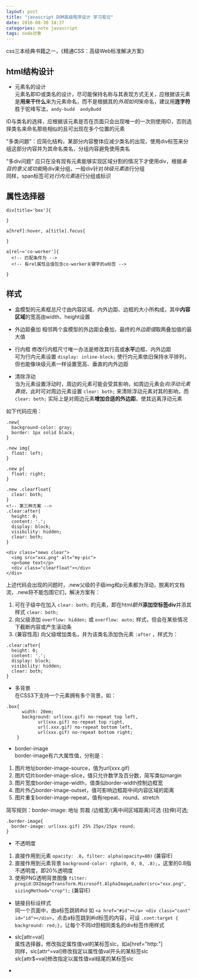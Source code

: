 ```yaml
---
layout: post
title: "javascript DOM高级程序设计 学习笔记"
date: 2016-08-30 18:37
categories: note javascript
tags: node对象
---
```




css三本经典书籍之一，《精通CSS：高级Web标准解决方案》




## html结构设计

- 元素名的设计  
元素名即ID或类名的设计，尽可能保持名称与其表现方式无关，应根据该元素是**用来干什么**来为元素命名，而不是根据其的*外观如何*来命名，建议用**连字符**胜于驼峰写法，`andy-budd  andyBudd`  

ID与类名的选择，应根据该元素是否在页面只会出现唯一的一次则使用ID，否则选择类名来命名那些相似的且可出现在多个位置的元素  

"多类问题"：应简化结构，某部分内容整体应减少类名的出现，使用div标签来分组这部分内容并为其命名类名，分组内容避免使用类名  

"多div问题"  应只在没有现有元素能够实现区域分割的情况下才使用div，根据*条目的意义或功能*用div来分组，一般div针对*块级元素*进行分组  
同样，span标签可对*行内元素*进行分组或标识

## 属性选择器

```
div[title='box']{
  
}
```

```
a[href]:hover, a[title].focus{
  
}
```

```
a[rel~='co-worker']{
  <!-- 匹配条件为 -->
  <!-- 有rel属性且值包含co-worker关键字的a标签 -->

}
```

## 样式
- 盒模型的元素框总尺寸由内容区域、内外边距、边框的大小所构成，其中**内容区域**的宽高由width、height设置  

- 外边距叠加  相邻两个盒模型的外边距会叠加，最终的*外边距值*取两叠加值的最大值  
- 行内框  修改行内框尺寸唯一办法是修改其行高或**水平**边框、内外边距  
可为行内元素设置 `display: inline-block;` 使行内元素依旧保持水平排列，但也能像块级元素一样设置宽高、垂直的内外边距  

- 清除浮动  
当为元素设置浮动时，周边的元素可能会受其影响，如周边元素会*向浮动元素靠拢*，此时可对周边元素设置 `clear: both;` 来清除浮动元素对其的影响，而 `clear: both;` 实际上是对周边元素**增加合适的外边距**，使其远离浮动元素  

如下代码应用：  

```
.new{
  background-color: gray;
  border: 1px solid black;
}

.new img{
  float: left;
}

.new p{
  float: right;
}

.new .clearfloat{
  clear: both;
}
<!-- 第三种方案 -->
.clear:after{
  height: 0;
  content: '.';
  display: block;
  visibility: hidden;
  clear: both;
}

<div class="news clear">
  <img src="xxx.png" alt="my-pic">
  <p>Some text</p>
  <div class="clearfloat"></div>
</div>
```

上述代码会出现的问题时，.new父级的子级img和p元素都为浮动，脱离的文档流，.new将不能包围它们，解决方案有：  
1. 可在子级中在加入 `clear: both;` 的元素，即在html*额外***添加空标签div**并添其样式 `clear: both;`  
2. 向父级添加 `overflow: hidden;` 或 `overflow: auto;` 样式，但会在某些情况下截断内容或产生滚动条  
3. (兼容性高) 向父级增加类名，并为该类名添加伪元素 `:after` ，样式为：  

```
.clear:after{
  height: 0;
  content: '.';
  display: block;
  visibility: hidden;
  clear: both;
}
```

- 多背景  
在CSS3下支持一个元素拥有多个背景，如：  

```
.box{
      width: 20em;
      background: url(xxx.gif) no-repeat top left,
            url(xxx.gif) no-repeat top right,
            url(.xxx.gif) no-repeat bottom left,
            url(xxx.gif) no-repeat bottom right;
    }
```

- border-image  
border-image有六大属性值，分别是：  
1. 图片地址border-image-source，值为url(xxx.gif)  
2. 图片切片border-image-slice，值只允许数字及百分数，简写类似margin  
3. 图片宽度border-image-width，值类似border-width控制边框宽  
4. 图片外凸border-image-outset，值可影响边框距中间内容区域的距离  
5. 图片重复border-image-repeat，值有repeat、round、stretch  

简写规则：border-image: 地址 剪裁 /边框宽/(离中间区域距离)可选 (拉伸)可选;  

```
.border-image{
  border-image: url(xxx.gif) 25% 25px/25px round;
}
```

- 不透明度  
1. 直接作用到元素  `opacity: .8`，`filter: alpha(opacity=80)` (兼容IE)  
2. 直接作用到元素背景  `background-color: rgba(0, 0, 0, .8);`，这里的0.8指不透明度，即20%透明度  
3. 使用PNG透明背景图像  `filter: progid:DXImageTransform.Microsoft.AlphaImageLoader(src="xxx.png", sizingMethod="crop");` (兼容IE)  

- 链接目标设样式  
同一个页面中，由a标签跳转#id 如 `<a href="#id"></a> <div class="cont" id="id"></div>`，点击a标签跳到#id标签的内容，可设 `.cont:target { background: red;}`，让每个不同id但相同类名的div标签作用样式  

- slc[attr=val]  
属性选择器，修改指定属性值val的某标签slc，如a[href="http:"]  
同样，slc[attr^=val]修改指定以属性值val开头的某标签slc  
slc[attr$=val]修改指定以属性值val结尾的某标签slc

- 